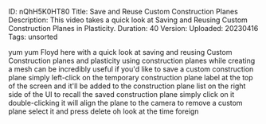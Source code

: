ID: nQhH5K0HT80
Title: Save and Reuse Custom Construction Planes
Description: This video takes a quick look at Saving and Reusing Custom Construction Planes in Plasticity.
Duration: 40
Version: 
Uploaded: 20230416
Tags: unsorted

yum yum Floyd here with a quick look at
saving and reusing Custom Construction
planes and plasticity using construction
planes while creating a mesh can be
incredibly useful if you'd like to save
a custom construction plane simply
left-click on the temporary construction
plane label at the top of the screen and
it'll be added to the construction plane
list on the right side of the UI to
recall the saved construction plane
simply click on it double-clicking it
will align the plane to the camera
to remove a custom plane select it and
press delete oh look at the time
foreign

